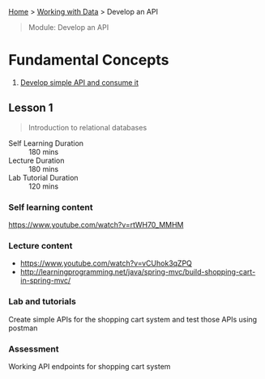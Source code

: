 [Home](../README.md) > [Working with Data](./README.md) > Develop an API

> Module: Develop an API

# Fundamental Concepts

1. [Develop simple API and consume it](#lesson-1)

## Lesson 1

> Introduction to relational databases

<dl>
<dt>Self Learning Duration</dt>
<dd>180 mins</dd>
<dt>Lecture Duration</dt>
<dd>180 mins</dd>
<dt>Lab Tutorial Duration</dt>
<dd>120 mins</dd>
</dl>

### Self learning content

https://www.youtube.com/watch?v=rtWH70_MMHM

### Lecture content

- https://www.youtube.com/watch?v=vCUhok3qZPQ
- http://learningprogramming.net/java/spring-mvc/build-shopping-cart-in-spring-mvc/

### Lab and tutorials

Create simple APIs for the shopping cart system and test those APIs using postman

### Assessment

Working API endpoints for shopping cart system
